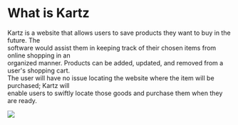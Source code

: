 # What is Kartz

Kartz is a website that allows users to save products they want to buy in the future. The  
software would assist them in keeping track of their chosen items from online shopping in an  
organized manner. Products can be added, updated, and removed from a user's shopping cart.  
The user will have no issue locating the website where the item will be purchased; Kartz will  
enable users to swiftly locate those goods and purchase them when they are ready.

![](https://github.com/meyer3cj/Group82021/blob/userGuide/UserGuide/Images/itemList.png)